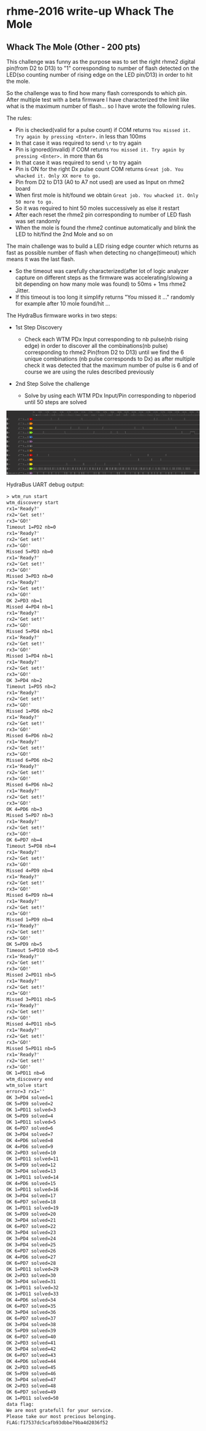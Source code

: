 # rhme-2016 write-up Whack The Mole

<a name="whackthemole"></a>
## Whack The Mole (Other - 200 pts)

This challenge was funny as the purpose was to set the right rhme2 digital pin(from D2 to D13) to "1" corresponding to number of flash detected on the LED(so counting number of rising edge on the LED pin/D13) in order to hit the mole.

So the challenge was to find how many flash corresponds to which pin.
After multiple test with a beta firmware I have characterized the limit like what is the maximum number of flash... so I have wrote the following rules.

The rules:
* Pin is checked(valid for a pulse count) if COM returns `You missed it. Try again by pressing <Enter>.` in less than 100ms
 * In that case it was required to send `\r` to try again
* Pin is ignored(invalid) if COM returns `You missed it. Try again by pressing <Enter>.` in more than 6s
 * In that case it was required to send `\r` to try again
* Pin is ON for the right Dx pulse count COM returns `Great job. You whacked it. Only XX more to go.`
* Pin from D2 to D13 (A0 to A7 not used) are used as Input on rhme2 board
* When first mole is hit/found we obtain `Great job. You whacked it. Only 50 more to go.`
 * So it was required to hint 50 moles successively as else it restart
 * After each reset the rhme2 pin corresponding to number of LED flash was set randomly
 * When the mole is found the rhme2 continue automatically and blink the LED to hit/find the 2nd Mole and so on
 
The main challenge was to build a LED rising edge counter which returns as fast as possible number of flash when detecting no change(timeout) which means it was the last flash.
 * So the timeout was carefully characterized(after lot of logic analyzer capture on different steps as the firmware was accelerating/slowing a bit depending on how many mole was found) to 50ms + 1ms rhme2 Jitter.
 * If this timeout is too long it simplify returns "You missed it ..." randomly for example after 10 mole found/hit ...

The HydraBus firmware works in two steps:
* 1st Step Discovery
  * Check each WTM PDx Input corresponding to nb pulse(nb rising edge) in order to discover all the combinations(nb pulse) corresponding to rhme2 Pin(from D2 to D13) until we find the 6 unique combinations (nb pulse corresponds to Dx) as after multiple check it was detected that the maximum number of pulse is 6 and of course we are using the rules described previously
  
* 2nd Step Solve the challenge
  * Solve by using each WTM PDx Input/Pin corresponding to nbperiod until 50 steps are solved

![Logic Analyzer Whack The Mole Solved](WhacTheMole_Solve_LA.png)

HydraBus UART debug output:
```
> wtm_run start
wtm_discovery start
rx1='Ready?'
rx2='Get set!'
rx3='GO!'
Timeout 1=PD2 nb=0
rx1='Ready?'
rx2='Get set!'
rx3='GO!'
Missed 5=PD3 nb=0
rx1='Ready?'
rx2='Get set!'
rx3='GO!'
Missed 3=PD3 nb=0
rx1='Ready?'
rx2='Get set!'
rx3='GO!'
OK 2=PD3 nb=1
Missed 4=PD4 nb=1
rx1='Ready?'
rx2='Get set!'
rx3='GO!'
Missed 5=PD4 nb=1
rx1='Ready?'
rx2='Get set!'
rx3='GO!'
Missed 1=PD4 nb=1
rx1='Ready?'
rx2='Get set!'
rx3='GO!'
OK 3=PD4 nb=2
Timeout 1=PD5 nb=2
rx1='Ready?'
rx2='Get set!'
rx3='GO!'
Missed 1=PD6 nb=2
rx1='Ready?'
rx2='Get set!'
rx3='GO!'
Missed 6=PD6 nb=2
rx1='Ready?'
rx2='Get set!'
rx3='GO!'
Missed 6=PD6 nb=2
rx1='Ready?'
rx2='Get set!'
rx3='GO!'
Missed 6=PD6 nb=2
rx1='Ready?'
rx2='Get set!'
rx3='GO!'
OK 4=PD6 nb=3
Missed 5=PD7 nb=3
rx1='Ready?'
rx2='Get set!'
rx3='GO!'
OK 6=PD7 nb=4
Timeout 5=PD8 nb=4
rx1='Ready?'
rx2='Get set!'
rx3='GO!'
Missed 4=PD9 nb=4
rx1='Ready?'
rx2='Get set!'
rx3='GO!'
Missed 6=PD9 nb=4
rx1='Ready?'
rx2='Get set!'
rx3='GO!'
Missed 1=PD9 nb=4
rx1='Ready?'
rx2='Get set!'
rx3='GO!'
OK 5=PD9 nb=5
Timeout 5=PD10 nb=5
rx1='Ready?'
rx2='Get set!'
rx3='GO!'
Missed 2=PD11 nb=5
rx1='Ready?'
rx2='Get set!'
rx3='GO!'
Missed 3=PD11 nb=5
rx1='Ready?'
rx2='Get set!'
rx3='GO!'
Missed 4=PD11 nb=5
rx1='Ready?'
rx2='Get set!'
rx3='GO!'
Missed 5=PD11 nb=5
rx1='Ready?'
rx2='Get set!'
rx3='GO!'
OK 1=PD11 nb=6
wtm_discovery end
wtm_solve start
error=3 rx1=''
OK 3=PD4 solved=1
OK 5=PD9 solved=2
OK 1=PD11 solved=3
OK 5=PD9 solved=4
OK 1=PD11 solved=5
OK 6=PD7 solved=6
OK 3=PD4 solved=7
OK 4=PD6 solved=8
OK 4=PD6 solved=9
OK 2=PD3 solved=10
OK 1=PD11 solved=11
OK 5=PD9 solved=12
OK 3=PD4 solved=13
OK 1=PD11 solved=14
OK 4=PD6 solved=15
OK 1=PD11 solved=16
OK 3=PD4 solved=17
OK 6=PD7 solved=18
OK 1=PD11 solved=19
OK 5=PD9 solved=20
OK 3=PD4 solved=21
OK 6=PD7 solved=22
OK 3=PD4 solved=23
OK 3=PD4 solved=24
OK 3=PD4 solved=25
OK 6=PD7 solved=26
OK 4=PD6 solved=27
OK 6=PD7 solved=28
OK 1=PD11 solved=29
OK 2=PD3 solved=30
OK 3=PD4 solved=31
OK 1=PD11 solved=32
OK 1=PD11 solved=33
OK 4=PD6 solved=34
OK 6=PD7 solved=35
OK 3=PD4 solved=36
OK 6=PD7 solved=37
OK 3=PD4 solved=38
OK 5=PD9 solved=39
OK 6=PD7 solved=40
OK 2=PD3 solved=41
OK 3=PD4 solved=42
OK 6=PD7 solved=43
OK 4=PD6 solved=44
OK 2=PD3 solved=45
OK 5=PD9 solved=46
OK 3=PD4 solved=47
OK 2=PD3 solved=48
OK 6=PD7 solved=49
OK 1=PD11 solved=50
data flag:
We are most gratefull for your service.
Please take our most precious belonging.
FLAG:f17537dc5cafb93dbbe79ba4d2036f52
```
